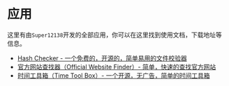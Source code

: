 # 应用
这里有由`Super12138`开发的全部应用，你可以在这里找到使用文档，下载地址等信息。
- [Hash Checker - 一个免费的，开源的，简单易用的文件校验器](/hschecker/intro)
- [官方网站查找器（Official Website Finder）- 简单，快速的查找官方网站](/hschecker/intro)
- [时间工具箱（Time Tool Box）- 一个开源，无广告，简单的时间工具箱](/hschecker/intro)
